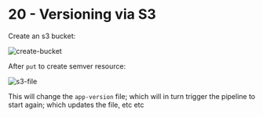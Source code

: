 20 - Versioning via S3
======================

Create an s3 bucket:

![create-bucket](http://cl.ly/image/011P2Q1R3o0P/create_s3_bucket.png)

After `put` to create semver resource:

![s3-file](http://cl.ly/image/3l2E3T1s1J3R/s3_bucket_file_for_semver_resource.png)

This will change the `app-version` file; which will in turn trigger the pipeline to start again; which updates the file, etc etc
